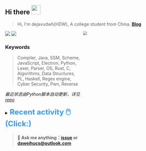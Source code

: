 ## Hi there <img src="https://raw.githubusercontent.com/MartinHeinz/MartinHeinz/master/wave.gif" width="30px">

> Hi, I'm dejavudwh(HDW), A college student from China. **[Blog](https://www.cnblogs.com/secoding)** 

![](https://komarev.com/ghpvc/?username=dejavudwh)
<img src="https://img.shields.io/badge/BLOG-dejavudwh-blue"><a href="https://www.cnblogs.com/secoding/"></a></img>
<img align="right" width="50%" src="https://github-readme-stats.vercel.app/api?username=dejavudwh&show_icons=true&theme=onedark&count_private=true" style="zoom: 80%;" /> 

### Keywords 

> Compiler, Java, SSM, Scheme, JavaScript, Electron, Python, Lexer, Parser, OS, Rust, C, Algorithms, Data Structures, PL, Haskell, Regex engine, Cyber Security, Pwn, Reverse

*最近状态由Python脚本自动更新，详见<a href="https://github.com/dejavudwh/dejavudwh"> repo</a>*

<details>

  <summary><font size="5.5" color="#3399FF"><b>Recent activity 🖱️(Click:)</b></font></summary>

  - <details open>

    <summary><font size="3.5" color="#3399FF"><b>Recent Post 🖱️</b></font></summary>
    <br>
    <table>
    <tr>
    <td>
    <!-- ZHIHUPOSTS:START --> 

    <!-- ZHIHUPOSTS:END -->
    </td>
    <td>
    <!-- GITHUB:START -->

    - [dejavudwh forked dejavudwh/vArmor from bytedance/vArmor](https://github.com/dejavudwh/vArmor) - 2024-01-03T18:23:41Z
    - [dejavudwh pushed to main in dejavudwh/tracee](https://github.com/dejavudwh/tracee/compare/17c1924fd6...61d36285ae) - 2023-12-30T08:48:15Z
    - [dejavudwh forked dejavudwh/krie from Gui774ume/krie](https://github.com/dejavudwh/krie) - 2023-12-27T16:48:07Z
    - [dejavudwh starred Gui774ume/krie](https://github.com/Gui774ume/krie) - 2023-12-27T15:35:07Z
    - [dejavudwh pushed to main in dejavudwh/KubeArmor](https://github.com/dejavudwh/KubeArmor/compare/d6db731c7e...e64ccb7fed) - 2023-12-26T17:10:50Z
    <!-- GITHUB:END -->
    </td>
    </tr>
    </table>
  </details>

</details>

> #### 💬 Ask me anything：[issue](https://github.com/dejavudwh/dejavudwh/issues) or [daweihucs@outlook.com](mailto:daweihucs@outlook.com)
